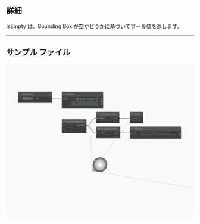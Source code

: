 ## 詳細
IsEmpty は、Bounding Box が空かどうかに基づいてブール値を返します。
___
## サンプル ファイル

![IsEmpty](./Autodesk.DesignScript.Geometry.BoundingBox.IsEmpty_img.jpg)

